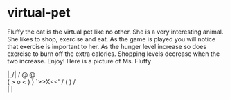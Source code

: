 # virtual-pet
Fluffy the cat is the virtual pet like no other.
She is a very interesting animal. 
She likes to shop, exercise and eat.
As the game is played you will notice that exercise is important to her. As the hunger level increase so does exercise to burn off the extra calories. Shopping levels decrease when the two increase.
Enjoy!
Here is a picture of Ms. Fluffy


  |\_/|
 / @ @ \
( > o < )  )
 `>>X<<'  / 
 (     ) /       
  |   |
